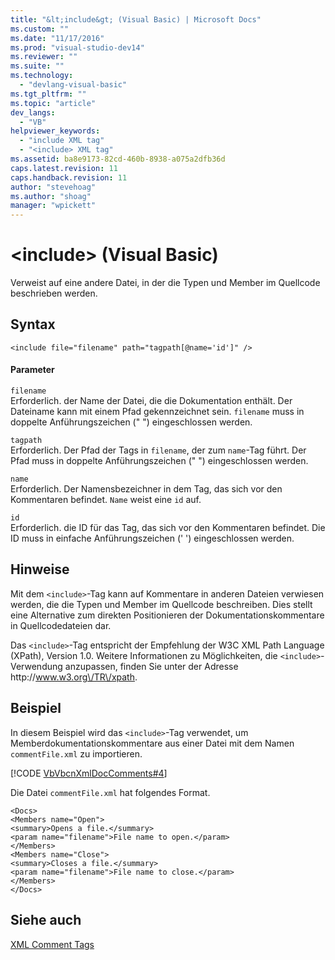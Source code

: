```yaml
---
title: "&lt;include&gt; (Visual Basic) | Microsoft Docs"
ms.custom: ""
ms.date: "11/17/2016"
ms.prod: "visual-studio-dev14"
ms.reviewer: ""
ms.suite: ""
ms.technology: 
  - "devlang-visual-basic"
ms.tgt_pltfrm: ""
ms.topic: "article"
dev_langs: 
  - "VB"
helpviewer_keywords: 
  - "include XML tag"
  - "<include> XML tag"
ms.assetid: ba8e9173-82cd-460b-8938-a075a2dfb36d
caps.latest.revision: 11
caps.handback.revision: 11
author: "stevehoag"
ms.author: "shoag"
manager: "wpickett"
---
```

# &lt;include&gt; (Visual Basic)
Verweist auf eine andere Datei, in der die Typen und Member im Quellcode beschrieben werden.  
  
## Syntax  
  
```  
<include file="filename" path="tagpath[@name='id']" />  
```  
  
#### Parameter  
 `filename`  
 Erforderlich.  der Name der Datei, die die Dokumentation enthält.  Der Dateiname kann mit einem Pfad gekennzeichnet sein.  `filename` muss in doppelte Anführungszeichen \(" "\) eingeschlossen werden.  
  
 `tagpath`  
 Erforderlich.  Der Pfad der Tags in `filename`, der zum `name`\-Tag führt.  Der Pfad muss in doppelte Anführungszeichen \(" "\) eingeschlossen werden.  
  
 `name`  
 Erforderlich.  Der Namensbezeichner in dem Tag, das sich vor den Kommentaren befindet.  `Name` weist eine `id` auf.  
  
 `id`  
 Erforderlich.  die ID für das Tag, das sich vor den Kommentaren befindet.  Die ID muss in einfache Anführungszeichen \(' '\) eingeschlossen werden.  
  
## Hinweise  
 Mit dem `<include>`\-Tag kann auf Kommentare in anderen Dateien verwiesen werden, die die Typen und Member im Quellcode beschreiben.  Dies stellt eine Alternative zum direkten Positionieren der Dokumentationskommentare in Quellcodedateien dar.  
  
 Das `<include>`\-Tag entspricht der Empfehlung der W3C XML Path Language \(XPath\), Version 1.0.  Weitere Informationen zu Möglichkeiten, die `<include>`\-Verwendung anzupassen, finden Sie unter der Adresse http:\/\/www.w3.org\/TR\/xpath.  
  
## Beispiel  
 In diesem Beispiel wird das `<include>`\-Tag verwendet, um Memberdokumentationskommentare aus einer Datei mit dem Namen `commentFile.xml` zu importieren.  
  
 [!CODE [VbVbcnXmlDocComments#4](../CodeSnippet/VS_Snippets_VBCSharp/VbVbcnXmlDocComments#4)]  
  
 Die Datei `commentFile.xml` hat folgendes Format.  
  
```  
<Docs>  
<Members name="Open">  
<summary>Opens a file.</summary>  
<param name="filename">File name to open.</param>  
</Members>  
<Members name="Close">  
<summary>Closes a file.</summary>  
<param name="filename">File name to close.</param>  
</Members>  
</Docs>  
```  
  
## Siehe auch  
 [XML Comment Tags](../../../visual-basic/language-reference/xmldoc/recommended-xml-tags-for-documentation-comments.md)